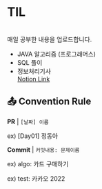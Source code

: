 # TIL 
<br/>
매일 공부한 내용을 업로드합니다.

- JAVA 알고리즘 (프로그래머스)
- SQL 풀이
- 정보처리기사 </br>
  [Notion Link](https://jdaerror.notion.site/jdaerror/46e0b0a2240046cbbee7485b6aa04c09?v=ae1fd36d283e4720a38bd0919ab4c0d3)


## 📤 Convention Rule
**PR** | `[날짜] 이름 `

ex) [Day01] 정동아

**Commit** | `커밋내용: 문제이름`

ex) algo: 카드 구매하기

ex) test: 카카오 2022


<br/><br/>
